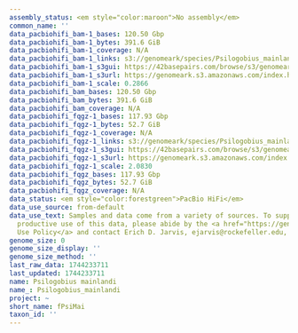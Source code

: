 ```yaml
---
assembly_status: <em style="color:maroon">No assembly</em>
common_name: ''
data_pacbiohifi_bam-1_bases: 120.50 Gbp
data_pacbiohifi_bam-1_bytes: 391.6 GiB
data_pacbiohifi_bam-1_coverage: N/A
data_pacbiohifi_bam-1_links: s3://genomeark/species/Psilogobius_mainlandi/fPsiMai1/genomic_data/pacbio_hifi/<br>
data_pacbiohifi_bam-1_s3gui: https://42basepairs.com/browse/s3/genomeark/species/Psilogobius_mainlandi/fPsiMai1/genomic_data/pacbio_hifi/
data_pacbiohifi_bam-1_s3url: https://genomeark.s3.amazonaws.com/index.html?prefix=species/Psilogobius_mainlandi/fPsiMai1/genomic_data/pacbio_hifi/
data_pacbiohifi_bam-1_scale: 0.2866
data_pacbiohifi_bam_bases: 120.50 Gbp
data_pacbiohifi_bam_bytes: 391.6 GiB
data_pacbiohifi_bam_coverage: N/A
data_pacbiohifi_fqgz-1_bases: 117.93 Gbp
data_pacbiohifi_fqgz-1_bytes: 52.7 GiB
data_pacbiohifi_fqgz-1_coverage: N/A
data_pacbiohifi_fqgz-1_links: s3://genomeark/species/Psilogobius_mainlandi/fPsiMai1/genomic_data/pacbio_hifi/<br>
data_pacbiohifi_fqgz-1_s3gui: https://42basepairs.com/browse/s3/genomeark/species/Psilogobius_mainlandi/fPsiMai1/genomic_data/pacbio_hifi/
data_pacbiohifi_fqgz-1_s3url: https://genomeark.s3.amazonaws.com/index.html?prefix=species/Psilogobius_mainlandi/fPsiMai1/genomic_data/pacbio_hifi/
data_pacbiohifi_fqgz-1_scale: 2.0830
data_pacbiohifi_fqgz_bases: 117.93 Gbp
data_pacbiohifi_fqgz_bytes: 52.7 GiB
data_pacbiohifi_fqgz_coverage: N/A
data_status: <em style="color:forestgreen">PacBio HiFi</em>
data_use_source: from-default
data_use_text: Samples and data come from a variety of sources. To support fair and
  productive use of this data, please abide by the <a href="https://genome10k.soe.ucsc.edu/data-use-policies/">Data
  Use Policy</a> and contact Erich D. Jarvis, ejarvis@rockefeller.edu, with any questions.
genome_size: 0
genome_size_display: ''
genome_size_method: ''
last_raw_data: 1744233711
last_updated: 1744233711
name: Psilogobius mainlandi
name_: Psilogobius_mainlandi
project: ~
short_name: fPsiMai
taxon_id: ''
---
```

